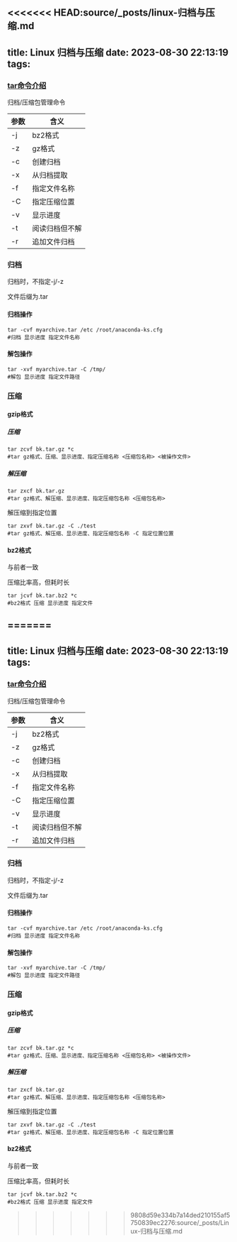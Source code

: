 <<<<<<< HEAD:source/_posts/linux-归档与压缩.md
---
title: Linux 归档与压缩
date: 2023-08-30 22:13:19
tags:
---

### [tar命令介绍](https://gnu-linux.readthedocs.io/zh/latest/Chapter01/00_tar.html)

归档/压缩包管理命令

| 参数 | 含义           |
| ---- | -------------- |
| -j   | bz2格式        |
| -z   | gz格式         |
| -c   | 创建归档       |
| -x   | 从归档提取     |
| -f   | 指定文件名称   |
| -C   | 指定压缩位置   |
| -v   | 显示进度       |
| -t   | 阅读归档但不解 |
| -r   | 追加文件归档   |

### 归档

归档时，不指定-j/-z

文件后缀为.tar

#### 归档操作

```shell
tar -cvf myarchive.tar /etc /root/anaconda-ks.cfg
#归档 显示进度 指定文件名称
```

#### 解包操作

```shell
tar -xvf myarchive.tar -C /tmp/
#解包 显示进度 指定文件路径
```

### 压缩

#### gzip格式

##### 压缩

```shell
tar zcvf bk.tar.gz *c
#tar gz格式、压缩、显示进度、指定压缩名称 <压缩包名称> <被操作文件>
```

##### 解压缩

```shell
tar zxcf bk.tar.gz
#tar gz格式、解压缩、显示进度、指定压缩包名称 <压缩包名称>
```

解压缩到指定位置

```shell
tar zxvf bk.tar.gz -C ./test
#tar gz格式、解压缩、显示进度、指定压缩包名称 -C 指定位置位置
```

#### bz2格式

与前者一致

压缩比率高，但耗时长

```shell
tar jcvf bk.tar.bz2 *c
#bz2格式 压缩 显示进度 指定文件
```

=======
---
title: Linux 归档与压缩
date: 2023-08-30 22:13:19
tags:
---

### [tar命令介绍](https://gnu-linux.readthedocs.io/zh/latest/Chapter01/00_tar.html)

归档/压缩包管理命令

| 参数 | 含义           |
| ---- | -------------- |
| -j   | bz2格式        |
| -z   | gz格式         |
| -c   | 创建归档       |
| -x   | 从归档提取     |
| -f   | 指定文件名称   |
| -C   | 指定压缩位置   |
| -v   | 显示进度       |
| -t   | 阅读归档但不解 |
| -r   | 追加文件归档   |

### 归档

归档时，不指定-j/-z

文件后缀为.tar

#### 归档操作

```shell
tar -cvf myarchive.tar /etc /root/anaconda-ks.cfg
#归档 显示进度 指定文件名称
```

#### 解包操作

```shell
tar -xvf myarchive.tar -C /tmp/
#解包 显示进度 指定文件路径
```

### 压缩

#### gzip格式

##### 压缩

```shell
tar zcvf bk.tar.gz *c
#tar gz格式、压缩、显示进度、指定压缩名称 <压缩包名称> <被操作文件>
```

##### 解压缩

```shell
tar zxcf bk.tar.gz
#tar gz格式、解压缩、显示进度、指定压缩包名称 <压缩包名称>
```

解压缩到指定位置

```shell
tar zxvf bk.tar.gz -C ./test
#tar gz格式、解压缩、显示进度、指定压缩包名称 -C 指定位置位置
```

#### bz2格式

与前者一致

压缩比率高，但耗时长

```shell
tar jcvf bk.tar.bz2 *c
#bz2格式 压缩 显示进度 指定文件
```

>>>>>>> 9808d59e334b7a14ded210155af5750839ec2276:source/_posts/Linux-归档与压缩.md
